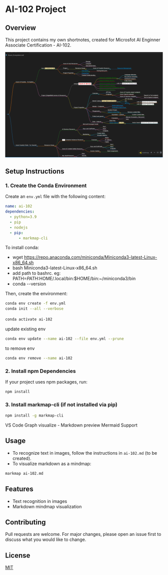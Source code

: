 # AI-102 Project

## Overview
This project contains my own shortnotes, created for Microsfot AI Enginner Associate Certification - AI-102.


![design](./images/design.PNG)


## Setup Instructions

### 1. Create the Conda Environment
Create an `env.yml` file with the following content:

```yaml
name: ai-102
dependencies:
  - python=3.9
  - pip
  - nodejs
  - pip:
      - markmap-cli
```

To install conda:
  - wget https://repo.anaconda.com/miniconda/Miniconda3-latest-Linux-x86_64.sh
  - bash Miniconda3-latest-Linux-x86_64.sh
  - add path to bashrc. eg: PATH=$PATH:$HOME/.local/bin:$HOME/bin:~/miniconda3/bin
  - conda --version
  
Then, create the environment:
```bash
conda env create -f env.yml
conda init --all --verbose

conda activate ai-102
```

update existing env
```bash
conda env update --name ai-102 --file env.yml --prune
```

to remove env
```bash
conda env remove --name ai-102
```


### 2. Install npm Dependencies
If your project uses npm packages, run:
```bash
npm install
```

### 3. Install markmap-cli (if not installed via pip)
```bash
npm install -g markmap-cli
```
  VS Code Graph visualize - Markdown preview Mermaid Support
## Usage
- To recognize text in images, follow the instructions in `ai-102.md` (to be created).
- To visualize markdown as a mindmap:
```bash
markmap ai-102.md
```

## Features
- Text recognition in images
- Markdown mindmap visualization


## Contributing
Pull requests are welcome. For major changes, please open an issue first to discuss what you would like to change.

## License
[MIT](LICENSE)

